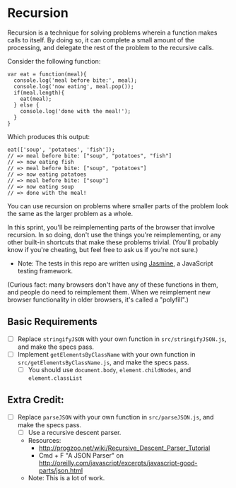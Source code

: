 # Recursion

Recursion is a technique for solving problems wherein a function makes calls to itself. By doing so, it can complete a small amount of the processing, and delegate the rest of the problem to the recursive calls.

Consider the following function:

```
var eat = function(meal){
  console.log('meal before bite:', meal);
  console.log('now eating', meal.pop());
  if(meal.length){
    eat(meal);
  } else {
    console.log('done with the meal!');
  }
}
```

Which produces this output:

```
eat(['soup', 'potatoes', 'fish']);
// => meal before bite: ["soup", "potatoes", "fish"]
// => now eating fish
// => meal before bite: ["soup", "potatoes"]
// => now eating potatoes
// => meal before bite: ["soup"]
// => now eating soup
// => done with the meal!
```

You can use recursion on problems where smaller parts of the problem look the same as the larger problem as a whole.


In this sprint, you'll be reimplementing parts of the browser that involve recursion.  In so doing, don't use the things you're reimplementing, or any other built-in shortcuts that make these problems trivial. (You'll probably know if you're cheating, but feel free to ask us if you're not sure.)

* Note: The tests in this repo are written using [Jasmine](http://jasmine.github.io/), a JavaScript testing framework.

(Curious fact: many browsers don't have any of these functions in them, and people do need to reimplement them.  When we reimplement new browser functionality in older browsers, it's called a "polyfill".)

## Basic Requirements

- [ ] Replace `stringifyJSON` with your own function in `src/stringifyJSON.js`, and make the specs pass.
- [ ] Implement `getElementsByClassName` with your own function in `src/getElementsByClassName.js`, and make the specs pass.
  - [ ] You should use `document.body`, `element.childNodes`, and `element.classList`

## Extra Credit:

- [ ] Replace `parseJSON` with your own function in `src/parseJSON.js`, and make the specs pass.
  - [ ] Use a recursive descent parser.
  * Resources:
    * http://progzoo.net/wiki/Recursive_Descent_Parser_Tutorial
    * Cmd + F "A JSON Parser" on http://oreilly.com/javascript/excerpts/javascript-good-parts/json.html
  * Note: This is a lot of work.